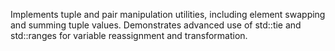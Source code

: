 Implements tuple and pair manipulation utilities, including element swapping and summing tuple values.
Demonstrates advanced use of std::tie and std::ranges for variable reassignment and transformation.
